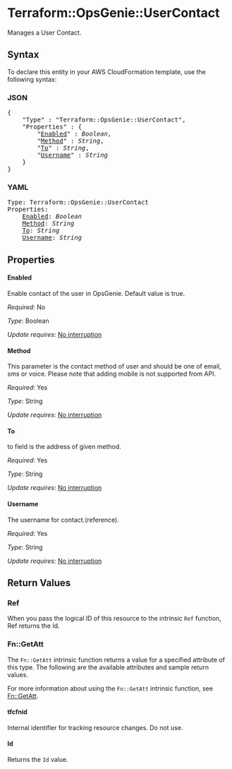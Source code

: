 # Terraform::OpsGenie::UserContact

Manages a User Contact.

## Syntax

To declare this entity in your AWS CloudFormation template, use the following syntax:

### JSON

<pre>
{
    "Type" : "Terraform::OpsGenie::UserContact",
    "Properties" : {
        "<a href="#enabled" title="Enabled">Enabled</a>" : <i>Boolean</i>,
        "<a href="#method" title="Method">Method</a>" : <i>String</i>,
        "<a href="#to" title="To">To</a>" : <i>String</i>,
        "<a href="#username" title="Username">Username</a>" : <i>String</i>
    }
}
</pre>

### YAML

<pre>
Type: Terraform::OpsGenie::UserContact
Properties:
    <a href="#enabled" title="Enabled">Enabled</a>: <i>Boolean</i>
    <a href="#method" title="Method">Method</a>: <i>String</i>
    <a href="#to" title="To">To</a>: <i>String</i>
    <a href="#username" title="Username">Username</a>: <i>String</i>
</pre>

## Properties

#### Enabled

Enable contact of the user in OpsGenie. Default value is true.

_Required_: No

_Type_: Boolean

_Update requires_: [No interruption](https://docs.aws.amazon.com/AWSCloudFormation/latest/UserGuide/using-cfn-updating-stacks-update-behaviors.html#update-no-interrupt)

#### Method

This parameter is the contact method of user and should be one of email, sms or voice. Please note that adding mobile is not supported from API.

_Required_: Yes

_Type_: String

_Update requires_: [No interruption](https://docs.aws.amazon.com/AWSCloudFormation/latest/UserGuide/using-cfn-updating-stacks-update-behaviors.html#update-no-interrupt)

#### To

to field is the address of given method.

_Required_: Yes

_Type_: String

_Update requires_: [No interruption](https://docs.aws.amazon.com/AWSCloudFormation/latest/UserGuide/using-cfn-updating-stacks-update-behaviors.html#update-no-interrupt)

#### Username

The username for contact.(reference).

_Required_: Yes

_Type_: String

_Update requires_: [No interruption](https://docs.aws.amazon.com/AWSCloudFormation/latest/UserGuide/using-cfn-updating-stacks-update-behaviors.html#update-no-interrupt)

## Return Values

### Ref

When you pass the logical ID of this resource to the intrinsic `Ref` function, Ref returns the Id.

### Fn::GetAtt

The `Fn::GetAtt` intrinsic function returns a value for a specified attribute of this type. The following are the available attributes and sample return values.

For more information about using the `Fn::GetAtt` intrinsic function, see [Fn::GetAtt](https://docs.aws.amazon.com/AWSCloudFormation/latest/UserGuide/intrinsic-function-reference-getatt.html).

#### tfcfnid

Internal identifier for tracking resource changes. Do not use.

#### Id

Returns the <code>Id</code> value.


